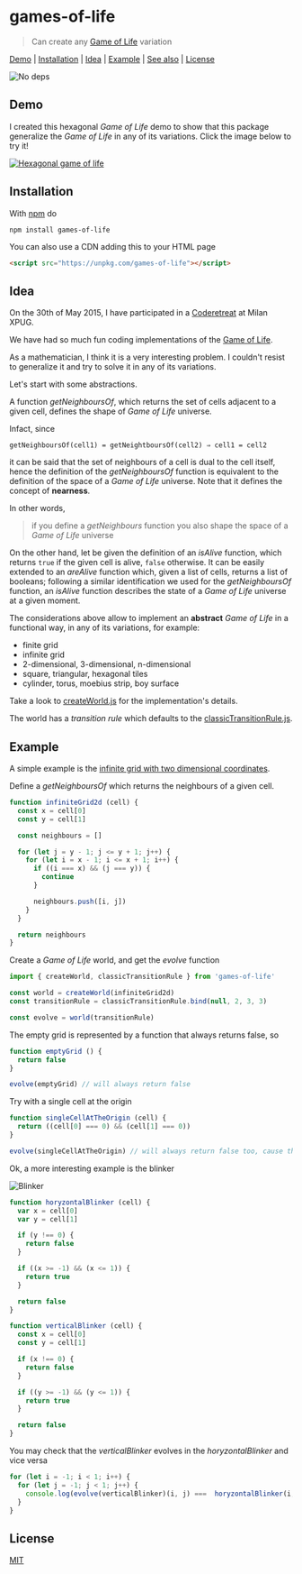 # games-of-life

> Can create any [Game of Life][1] variation

[Demo](#demo) |
[Installation](#installation) |
[Idea](#idea) |
[Example](#example) |
[See also](#see-also) |
[License](#license)

![No deps](https://fibo.github.io/svg/badges/dependencies-none.svg)

## Demo

I created this hexagonal *Game of Life* demo to show that this package generalize the *Game of Life* in any of its variations.
Click the image below to try it!

[![Hexagonal game of life](https://fibo.github.io/games-of-life/examples/hexagonal/hexagonal-game-of-life.png)](https://fibo.github.io/games-of-life/examples/hexagonal/index.html)

## Installation

With [npm](https://npmjs.org/) do

```shell
npm install games-of-life
```

You can also use a CDN adding this to your HTML page

```html
<script src="https://unpkg.com/games-of-life"></script>
```

## Idea

On the 30th of May 2015, I have participated in a [Coderetreat](http://coderetreat.org/) at Milan XPUG.

We have had so much fun coding implementations of the [Game of Life][1].

As a mathematician, I think it is a very interesting problem. I couldn't resist to generalize it and try to solve it in any of its variations.

Let's start with some abstractions.

A function *getNeighboursOf*, which returns the set of cells adjacent to a given cell, defines the shape of *Game of Life* universe.

Infact, since

    getNeighboursOf(cell1) = getNeightboursOf(cell2) ⇒ cell1 = cell2

it can be said that the set of neighbours of a cell is dual to the cell itself, hence the definition of the *getNeighboursOf* function is equivalent to the definition of the space of a *Game of Life* universe. Note that it defines the concept of **nearness**.

In other words,

> if you define a *getNeighbours* function you also shape the space of a *Game of Life* universe

On the other hand, let be given the definition of an *isAlive* function, which returns `true` if the given cell is alive, `false` otherwise.
It can be easily extended to an *areAlive* function which, given a list of cells, returns a list of booleans; following a similar identification we used for the *getNeighboursOf* function, an *isAlive* function describes the state of a *Game of Life* universe at a given moment.

The considerations above allow to implement an **abstract** *Game of Life* in a functional way, in any of its variations, for example:

* finite grid
* infinite grid
* 2-dimensional, 3-dimensional, n-dimensional
* square, triangular, hexagonal tiles
* cylinder, torus, moebius strip, boy surface

Take a look to [createWorld.js](https://github.com/fibo/games-of-life/blob/master/src/createWorld.js) for the implementation's details.

The world has a *transition rule* which defaults to the [classicTransitionRule.js](https://github.com/fibo/games-of-life/blob/master/src/classicTransitionRule.js).

## Example

A simple example is the [infinite grid with two dimensional coordinates](https://github.com/fibo/games-of-life/blob/master/test/example/infiniteGridWithTwoDimensionalCoordinates.js).

Define a *getNeighboursOf* which returns the neighbours of a given cell.

```javascript
function infiniteGrid2d (cell) {
  const x = cell[0]
  const y = cell[1]

  const neighbours = []

  for (let j = y - 1; j <= y + 1; j++) {
    for (let i = x - 1; i <= x + 1; i++) {
      if ((i === x) && (j === y)) {
        continue
      }

      neighbours.push([i, j])
    }
  }

  return neighbours
}
```

Create a *Game of Life* world, and get the *evolve* function

```javascript
import { createWorld, classicTransitionRule } from 'games-of-life'

const world = createWorld(infiniteGrid2d)
const transitionRule = classicTransitionRule.bind(null, 2, 3, 3)

const evolve = world(transitionRule)
```

The empty grid is represented by a function that always returns false, so

```javascript
function emptyGrid () {
  return false
}

evolve(emptyGrid) // will always return false
```

Try with a single cell at the origin

```javascript
function singleCellAtTheOrigin (cell) {
  return ((cell[0] === 0) && (cell[1] === 0))
}

evolve(singleCellAtTheOrigin) // will always return false too, cause the cell dies
```

Ok, a more interesting example is the blinker

![Blinker](https://upload.wikimedia.org/wikipedia/commons/9/95/Game_of_life_blinker.gif)

```javascript
function horyzontalBlinker (cell) {
  var x = cell[0]
  var y = cell[1]

  if (y !== 0) {
    return false
  }

  if ((x >= -1) && (x <= 1)) {
    return true
  }

  return false
}

function verticalBlinker (cell) {
  const x = cell[0]
  const y = cell[1]

  if (x !== 0) {
    return false
  }

  if ((y >= -1) && (y <= 1)) {
    return true
  }

  return false
}
```

You may check that the *verticalBlinker* evolves in the *horyzontalBlinker* and vice versa

```javascript
for (let i = -1; i < 1; i++) {
  for (let j = -1; j < 1; j++) {
    console.log(evolve(verticalBlinker)(i, j) ===  horyzontalBlinker(i, j)) // true
  }
}
```

## License

[MIT](https://fibo.github.io/mit-license)

[1]: http://en.wikipedia.org/wiki/Conway%27s_Game_of_Life "Game of Life"
[2]: http://www.conwaylife.com/wiki/Main_Page "LikeWiki"
[3]: https://news.ycombinator.com/item?id=9632255 "Hacker News thread"
